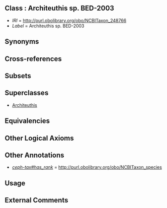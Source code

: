 
## Class : Architeuthis sp. BED-2003

 * *IRI* = http://purl.obolibrary.org/obo/NCBITaxon_248766
 * *Label* = Architeuthis sp. BED-2003

## Synonyms


## Cross-references


## Subsets


## Superclasses

 * [Architeuthis](../../NCBITaxon/55/NCBITaxon_34555.md)

## Equivalencies


## Other Logical Axioms


## Other Annotations

 * *[ceph-tax#has_rank](../../ceph-tax#has/nk/ceph-tax#has_rank.md)* = http://purl.obolibrary.org/obo/NCBITaxon_species

## Usage


## External Comments

